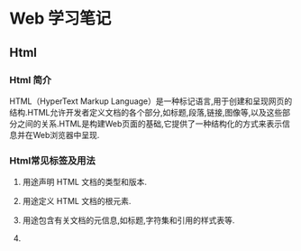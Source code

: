# Web 学习笔记

## Html

### Html 简介

HTML（HyperText Markup Language）是一种标记语言,用于创建和呈现网页的结构.HTML允许开发者定义文档的各个部分,如标题,段落,链接,图像等,以及这些部分之间的关系.HTML是构建Web页面的基础,它提供了一种结构化的方式来表示信息并在Web浏览器中呈现.

### Html常见标签及用法

1. **<!DOCTYPE html>**

   用途声明 HTML 文档的类型和版本.

2. **<html>**

   用途定义 HTML 文档的根元素.

3. **<head>**

   用途包含有关文档的元信息,如标题,字符集和引用的样式表等.

4. **<title>**

   用途定义网页的标题,显示在浏览器标签栏中.

5. **<body>**

   用途包含文档的主体内容,如文本,图像,链接等.

6. **<h1> to <h6>**

   用途定义标题,<h1> 是最高级别,<h6> 是最低级别.

7. **<p>**

   用途定义段落.

8. **<a>**

   用途定义超链接,可用于链接到其他页面或资源.

9. **<img>**

   用途插入图像.

10. **<div>**

    用途定义文档中的分区或节,常用于布局.

11. **<span>**

    用途定义文本的行内容器,常用于样式调整.

12. **<br>**

    用途在文本中插入换行符.

13. **<hr>**

    用途插入水平线,用于分隔内容.

14. **<strong> <em>**

    <strong> 用途定义强调文本,通常以粗体显示.

    <em> 用途定义强调文本,通常以斜体显示.

15. **<input>**

    用途创建表单输入字段,如文本框,复选框等.

### 块级元素

#### 块级元素特点

每个块级元素会新起一行并占据父级元素的整个宽度,可以设置其宽度,高度,内边距,外边距等属性

#### 常见的块级元素

1. **<div>** 用于组织页面结构,常用于容器
2. **<p>** 定义段落
3. <h> 标题,分级别表示不同的标题大小
4. **<form>** 定义表单
5. **<ul>,<ol>,<li>** 无序列表和有序列表
6. **<table>** 定义表格

### 内联元素

#### 内联元素特点

内联元素通常不会导致新的行开始,其宽度只有包含的内容宽度.内联元素不能设置宽度,高度,以及上下外边距

#### 常见的内联元素

1. **<span>** 用于对文本进行分组或设置样式
2. **<a>** 定义超链接
3. **<strong>** 定义强调文本,通常以粗体显示
4. **<em>** 定义强调文本,通常以斜体显示
5. **<img>** 用于插入图像

### Html标签的样式

在 HTML 中,标签本身并不直接定义样式,但可以通过 CSS 来为 HTML 标签添加样式

#### Html标签样式设置方法

##### 使用内联样式

通过 **<style>** 属性直接在 Html 元素中定义样式 

> <p style="color: blue; font-size: 20px;">这是一个蓝色字体,字体大小为20像素的段落.</p>

##### 使用内部样式表

> ```html
> <head>
>   <style>
>     p {
>       color: blue;
>       font-size: 20px;
>     }
>   </style>
> </head>
> <body>
>   <p>这是一个蓝色字体,字体大小为20像素的段落.</p>
> </body>
> ```

##### 使用外部样式表

> <head>  <link rel="stylesheet" type="text/css" href="styles.css"> </head>

## CSS

### CSS简介

CSS（Cascading Style Sheets）是一种用于描述文档样式（如字体,颜色,间距等）的样式表语言.它与HTML（Hypertext Markup Language）结合使用,用于控制网页的布局和外观.CSS的基本思想是通过选择器选取HTML文档中的元素,然后为这些元素定义样式.

### CSS作用

简单来说,CSS的作用是为HTML文档添加样式,控制网页的外观和布局.它用于定义字体、颜色、间距、背景等,使得网页看起来更漂亮、有层次感,并提高用户体验.CSS的主要目标是将内容和样式分离,使得开发者能够更灵活、方便地管理和修改网页的外观.

### CSS选择器

##### CSS 选择器简介 

CSS选择器用于选择需要样式化的HTML元素.选择器指定了样式规则将应用于文档中的哪些元素

##### 常见的 CSS 选择器

###### 元素选择器

- 通过元素的名称选择元素

###### 类选择器

- 通过元素的 class 属性选择元素

###### ID 选择器

- 通过元素的 id 属性选择唯一的元素

###### 子元素选择器

- 选择元素的直接子元素

###### 通用选择器

- 选择所有元素

### CSS设置样式

#### 宽度和高度（`Width` 和 `Height`）

> ```
> div {  
> 	width: 200px;  height: 100px; 
> }
> ```

#### 文本颜色（`Color`）

> ```
> div {  
> 	color: red; 
> }
> ```

#### 背景颜色（`Background-color`）

> ```
> div {
>   background-color: #f0f0f0;
> }
> ```

#### 字体大小（`Font-size`）

> ```
> div {
>   font-size: 24px;
> }
> ```

#### 字体样式（`Font-style`）

> ```
> div {
>   font-style: italic;
> }
> ```

#### 文字对齐（`Text-align`）

> ```
> div {
>   text-align: center;
> }
> ```

### CSS盒模型

#### CSS盒模型简介

CSS 盒模型是一种用于描述文档中元素布局的概念，它将每个元素看作是一个矩形的盒子，包括内容区域、内边距、边框和外边距。这四个部分组成了一个完整的盒子，影响元素在页面中的大小和定位。

#### 主要组成

> 由内而外排序

##### 内容区域（Content）

- 包含元素的实际内容，例如文本、图像等。它的大小可以通过设置 `width` 和 `height` 属性来调整

##### 内边距（Padding）

- 是内容区域与边框之间的空白区域，可以通过设置 `padding` 属性来调整。内边距为盒子的周围增加了空白区域

##### 边框（Border）

- 是包围内容和内边距的线条，可以通过设置 `border` 属性来调整。边框定义了盒子的可见边界。

##### 外边距（Margin）

- 是盒子与相邻元素之间的空白区域，可以通过设置 `margin` 属性来调整。外边距为盒子周围创建了空白区域。

> CSS 盒模型的默认情况下，`width` 和 `height` 属性定义的是内容区域的宽度和高度，而总宽度和总高度则包括了内边距、边框和外边距。这就是为什么设置一个元素的宽度和高度并不总是让它在页面上呈现的大小相同的原因。如果需要让宽度和高度包含内边距、边框和外边距，可以使用 `box-sizing` 属性。 
>
> 让 width 和 height 包括内边距,边框和外边距 box-sizing: border-box

### CSS中 position 定位

#### 简介

在 CSS 中，`position` 属性用于控制元素的定位方式。有五种常用的 `position` 属性值

#### Static（默认值）

- `position: static;`
- 元素在正常文档流中的位置，不受 top、right、bottom、left 属性的影响，也无法通过 `z-index` 进行层叠。

#### **Relative（**相对定位**）**

- `position: relative;`
- 元素相对于其正常位置进行定位，通过设置 `top`、`right`、`bottom`、`left` 属性来调整元素的位置。相对定位不会使元素脱离文档流，仍占据原有空间。

#### Absolute（绝对定位）

- `position: absolute;`
- 元素相对于其最近的非 static 祖先元素进行定位，如果没有非 static 定位的祖先元素，则相对于初始包含块（通常是 `<html>` 元素）。绝对定位会使元素脱离文档流，不占据原有空间。

#### **Fixed（**固定定位**）**

- `position: fixed;`
- 元素相对于视口（浏览器窗口）进行定位，即使页面滚动，元素位置也不会改变。固定定位同样使元素脱离文档流，不占据原有空间。

#### **Sticky（**粘性定位**）**

- `position: sticky;`
- 元素根据用户滚动的位置进行定位。当元素在视口范围内时，表现为相对定位；当元素滚出视口时，表现为固定定位。粘性定位在某个阈值满足时切换定位方式，需要通过设置 `top`、`right`、`bottom`、`left` 来确定阈值。



### CSS布局方式

#### 流动布局（Flow Layout）

- 默认的布局方式，元素按照其在 HTML 中出现的顺序在文档流中排列，遇到块级元素则换行。

#### 浮动布局（Float Layout）

- 使用 `float` 属性将元素浮动到左侧或右侧，其他内容围绕浮动元素。常用于实现多列布局。

> ```
> cssCopy code.left {
>   float: left;
> }
> 
> .right {
>   float: right;
> }
> ```

#### 弹性盒子布局（Flexbox Layout）

- 使用弹性容器和弹性项目的概念，使得容器内的项目能够更灵活地伸缩和对齐。

> ```
> cssCopy code.container {
>   display: flex;
>   justify-content: space-between;
> }
> ```

#### 栅格布局（Grid Layout）

- 使用网格布局系统，将页面划分为行和列，通过定义网格线和放置项目来实现复杂的布局。

> ```
> cssCopy code.container {
>   display: grid;
>   grid-template-columns: 1fr 1fr 1fr;
>   grid-gap: 10px;
> }
> ```

#### 定位布局（Positioning Layout）

- 使用 `position` 属性来定位元素，包括相对定位（`relative`）、绝对定位（`absolute`）、固定定位（`fixed`）等。

> ```
> cssCopy code.absolute {
>   position: absolute;
>   top: 20px;
>   left: 30px;
> }
> ```

### CSS伪类

#### 简介

CSS 伪类（Pseudo-classes）用于向选择器添加特殊的效果。它们允许你选择不在文档树中的元素或选择文档树中的元素的特殊状态

#### 常见CSS伪类

##### :hover

- 当用户将鼠标悬停在元素上时应用样式。

> ```
> cssCopy codea:hover {
>   color: red;
> }
> ```
>

##### :active

- 当用户点击并按住鼠标按钮时应用样式。

> ```
> cssCopy codebutton:active {
>   background-color: yellow;
> }
> ```
>

##### :focus

- 当元素获得焦点时应用样式，通常用于表单元素。

> ```
> cssCopy codeinput:focus {
>   border: 2px solid blue;
> }
> ```
>

##### :visited

- 选择用户已访问的链接，用于修改已访问链接的样式。

> ```
> cssCopy codea:visited {
>   color: purple;
> }
> ```
>

##### :nth-child(n)

- 选择父元素下的第 n 个子元素，n 是一个整数。

> ```
> cssCopy codeli:nth-child(odd) {
>   background-color: #f2f2f2;
> }
> ```
>

##### :nth-of-type(n)

- 选择父元素下相同类型的第 n 个子元素。

> ```
> cssCopy codep:nth-of-type(3) {
>   font-weight: bold;
> }
> ```
>

##### :first-child

- 选择父元素下的第一个子元素。

> ```
> cssCopy codediv p:first-child {
>   color: green;
> }
> ```
>

##### :last-child

- 选择父元素下的最后一个子元素。

> ```
> cssCopy codeul li:last-child {
>   border-bottom: 1px solid black;
> }
> ```
>

##### :nth-last-child(n)

- 选择父元素下的倒数第 n 个子元素。

> ```
> cssCopy codediv p:nth-last-child(2) {
>   text-decoration: underline;
> }
> ```

### JavaScript

#### 简介

JavaScript（JS）是一种高级、解释性的编程语言，通常用于在Web浏览器中实现交互式的客户端脚本。JavaScript是一门多范式的语言，支持面向对象、命令式和函数式编程风格

#### 基本语法

##### 变量声明

`var` 为全局变量声明,`let`声明变量可改变变量的值,`const`声明常量不可改变值

```
var value = 9; // 使用 var 关键字声明变量
let value = 9; // 使用 let 关键字声明变量
const value = 9; // 使用 const 关键字声明常量
```

##### 数据类型

数值型,字符串型,数组型,对象型,空值,未定义型,布尔型

数值型用于运算,记录数据

数组索引从0开始,每个位置不止能放数值型,也能放其他类型的数据

布尔型用于逻辑运算

空值为布尔型的 **false**

对象定义规则为一个 **key** 对应一个 **value** , **value** 可为数值,字符,函数等

未定义型为布尔型的 **false**

> ```
> 数值类型
> 9 
> 字符串类型
> "value"
> 布尔类型
> true 
> 数组类型
> [value1, value2, value3] 
> 对象类型
> { key1: "value",key2: value, key3: func() } 
> 空值
> null 
> 未定义
> undefined 
> ```

##### 运算符

大体和c语言中一样

##### 函数

> ```
> function name(parameter){
> 
> };
> ```

##### 控制结构

###### 条件语句

大体`if` `else` 用法与c语言一样

> ```
> if (布尔型) {
> 
> } else if {};
> ```

###### 循环语句

`for` 循环和 `while` 循环和c语言大体一样

> ```
> for (初始化一个变量;条件;控制变量){
> 
> };
> while(条件){
> 
> }
> ```



## Web三件套之间的关系

简单来说 Html 负责页面的整体框架搭建,负责结构层次,用标记将各个元素分到确定的位置,核心地位.

CSS负责页面的美化,美化字体颜色,样式,各个板块间的间距,渲染页面,起到美工作用,结合与 Html 中的元素以及其 id 或者 class 起作用.

JavaScript 负责用户与页面的交互,能够操作 Html 以及 CSS,使得页面并不始终是一个静态页面,增加了页面的交互性,结合 Html 与 CSS一起协作.





##### 